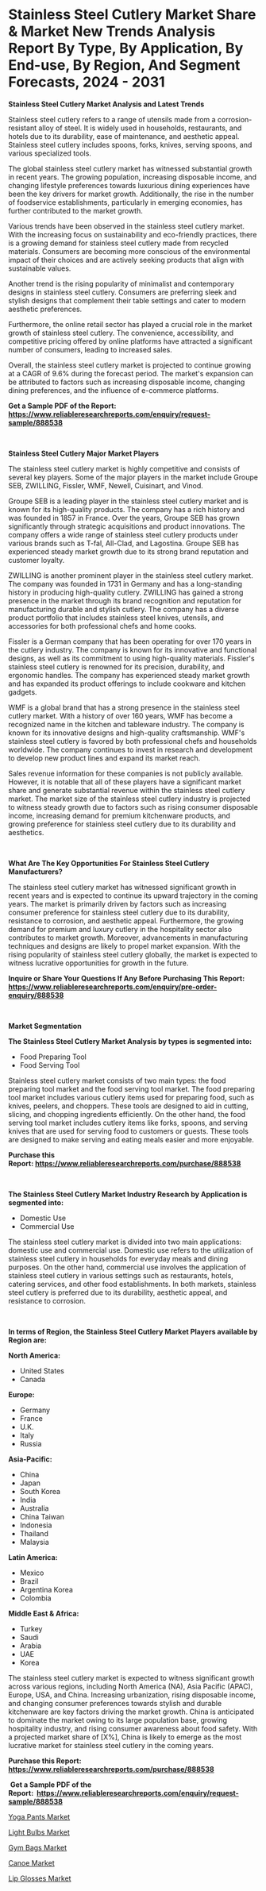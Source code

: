 <p><h1>Stainless Steel Cutlery Market Share & Market New Trends Analysis Report By Type, By Application, By End-use, By Region, And Segment Forecasts, 2024 - 2031</h1></p><p><strong>Stainless Steel Cutlery Market Analysis and Latest Trends</strong></p>
<p><p>Stainless steel cutlery refers to a range of utensils made from a corrosion-resistant alloy of steel. It is widely used in households, restaurants, and hotels due to its durability, ease of maintenance, and aesthetic appeal. Stainless steel cutlery includes spoons, forks, knives, serving spoons, and various specialized tools.</p><p>The global stainless steel cutlery market has witnessed substantial growth in recent years. The growing population, increasing disposable income, and changing lifestyle preferences towards luxurious dining experiences have been the key drivers for market growth. Additionally, the rise in the number of foodservice establishments, particularly in emerging economies, has further contributed to the market growth.</p><p>Various trends have been observed in the stainless steel cutlery market. With the increasing focus on sustainability and eco-friendly practices, there is a growing demand for stainless steel cutlery made from recycled materials. Consumers are becoming more conscious of the environmental impact of their choices and are actively seeking products that align with sustainable values.</p><p>Another trend is the rising popularity of minimalist and contemporary designs in stainless steel cutlery. Consumers are preferring sleek and stylish designs that complement their table settings and cater to modern aesthetic preferences.</p><p>Furthermore, the online retail sector has played a crucial role in the market growth of stainless steel cutlery. The convenience, accessibility, and competitive pricing offered by online platforms have attracted a significant number of consumers, leading to increased sales.</p><p>Overall, the stainless steel cutlery market is projected to continue growing at a CAGR of 9.6% during the forecast period. The market's expansion can be attributed to factors such as increasing disposable income, changing dining preferences, and the influence of e-commerce platforms.</p></p>
<p><strong>Get a Sample PDF of the Report:&nbsp; <a href="https://www.reliableresearchreports.com/enquiry/request-sample/888538">https://www.reliableresearchreports.com/enquiry/request-sample/888538</a></strong></p>
<p>&nbsp;</p>
<p><strong>Stainless Steel Cutlery Major Market Players</strong></p>
<p><p>The stainless steel cutlery market is highly competitive and consists of several key players. Some of the major players in the market include Groupe SEB, ZWILLING, Fissler, WMF, Newell, Cuisinart, and Vinod.</p><p>Groupe SEB is a leading player in the stainless steel cutlery market and is known for its high-quality products. The company has a rich history and was founded in 1857 in France. Over the years, Groupe SEB has grown significantly through strategic acquisitions and product innovations. The company offers a wide range of stainless steel cutlery products under various brands such as T-fal, All-Clad, and Lagostina. Groupe SEB has experienced steady market growth due to its strong brand reputation and customer loyalty.</p><p>ZWILLING is another prominent player in the stainless steel cutlery market. The company was founded in 1731 in Germany and has a long-standing history in producing high-quality cutlery. ZWILLING has gained a strong presence in the market through its brand recognition and reputation for manufacturing durable and stylish cutlery. The company has a diverse product portfolio that includes stainless steel knives, utensils, and accessories for both professional chefs and home cooks.</p><p>Fissler is a German company that has been operating for over 170 years in the cutlery industry. The company is known for its innovative and functional designs, as well as its commitment to using high-quality materials. Fissler's stainless steel cutlery is renowned for its precision, durability, and ergonomic handles. The company has experienced steady market growth and has expanded its product offerings to include cookware and kitchen gadgets.</p><p>WMF is a global brand that has a strong presence in the stainless steel cutlery market. With a history of over 160 years, WMF has become a recognized name in the kitchen and tableware industry. The company is known for its innovative designs and high-quality craftsmanship. WMF's stainless steel cutlery is favored by both professional chefs and households worldwide. The company continues to invest in research and development to develop new product lines and expand its market reach.</p><p>Sales revenue information for these companies is not publicly available. However, it is notable that all of these players have a significant market share and generate substantial revenue within the stainless steel cutlery market. The market size of the stainless steel cutlery industry is projected to witness steady growth due to factors such as rising consumer disposable income, increasing demand for premium kitchenware products, and growing preference for stainless steel cutlery due to its durability and aesthetics.</p></p>
<p>&nbsp;</p>
<p><strong>What Are The Key Opportunities For Stainless Steel Cutlery Manufacturers?</strong></p>
<p><p>The stainless steel cutlery market has witnessed significant growth in recent years and is expected to continue its upward trajectory in the coming years. The market is primarily driven by factors such as increasing consumer preference for stainless steel cutlery due to its durability, resistance to corrosion, and aesthetic appeal. Furthermore, the growing demand for premium and luxury cutlery in the hospitality sector also contributes to market growth. Moreover, advancements in manufacturing techniques and designs are likely to propel market expansion. With the rising popularity of stainless steel cutlery globally, the market is expected to witness lucrative opportunities for growth in the future.</p></p>
<p><strong>Inquire or Share Your Questions If Any Before Purchasing This Report: <a href="https://www.reliableresearchreports.com/enquiry/pre-order-enquiry/888538">https://www.reliableresearchreports.com/enquiry/pre-order-enquiry/888538</a></strong></p>
<p>&nbsp;</p>
<p><strong>Market Segmentation</strong></p>
<p><strong>The Stainless Steel Cutlery Market Analysis by types is segmented into:</strong></p>
<p><ul><li>Food Preparing Tool</li><li>Food Serving Tool</li></ul></p>
<p><p>Stainless steel cutlery market consists of two main types: the food preparing tool market and the food serving tool market. The food preparing tool market includes various cutlery items used for preparing food, such as knives, peelers, and choppers. These tools are designed to aid in cutting, slicing, and chopping ingredients efficiently. On the other hand, the food serving tool market includes cutlery items like forks, spoons, and serving knives that are used for serving food to customers or guests. These tools are designed to make serving and eating meals easier and more enjoyable.</p></p>
<p><strong>Purchase this Report:&nbsp;<a href="https://www.reliableresearchreports.com/purchase/888538">https://www.reliableresearchreports.com/purchase/888538</a></strong></p>
<p>&nbsp;</p>
<p><strong>The Stainless Steel Cutlery Market Industry Research by Application is segmented into:</strong></p>
<p><ul><li>Domestic Use</li><li>Commercial Use</li></ul></p>
<p><p>The stainless steel cutlery market is divided into two main applications: domestic use and commercial use. Domestic use refers to the utilization of stainless steel cutlery in households for everyday meals and dining purposes. On the other hand, commercial use involves the application of stainless steel cutlery in various settings such as restaurants, hotels, catering services, and other food establishments. In both markets, stainless steel cutlery is preferred due to its durability, aesthetic appeal, and resistance to corrosion.</p></p>
<p>&nbsp;</p>
<p><strong>In terms of Region, the Stainless Steel Cutlery Market Players available by Region are:</strong></p>
<p>
    <p> <strong> North America: </strong>
        <ul>
            <li>United States</li>
            <li>Canada</li>
        </ul>
        </p> 
    <p> <strong> Europe: </strong>
        <ul>
            <li>Germany</li>
            <li>France</li>
            <li>U.K.</li>
            <li>Italy</li>
            <li>Russia</li>
        </ul>
        </p> 
    <p> <strong> Asia-Pacific: </strong>
        <ul>
            <li>China</li>
            <li>Japan</li>
            <li>South Korea</li>
            <li>India</li>
            <li>Australia</li>
            <li>China Taiwan</li>
            <li>Indonesia</li>
            <li>Thailand</li>
            <li>Malaysia</li>
        </ul>
        </p> 
    <p> <strong> Latin America: </strong>
        <ul>
            <li>Mexico</li>
            <li>Brazil</li>
            <li>Argentina Korea</li>
            <li>Colombia</li>
        </ul>
        </p> 
    <p> <strong> Middle East & Africa: </strong>
        <ul>
            <li>Turkey</li>
            <li>Saudi</li>
            <li>Arabia</li>
            <li>UAE</li>
            <li>Korea</li>
        </ul>
    </p>
    </p>
<p><p>The stainless steel cutlery market is expected to witness significant growth across various regions, including North America (NA), Asia Pacific (APAC), Europe, USA, and China. Increasing urbanization, rising disposable income, and changing consumer preferences towards stylish and durable kitchenware are key factors driving the market growth. China is anticipated to dominate the market owing to its large population base, growing hospitality industry, and rising consumer awareness about food safety. With a projected market share of [X%], China is likely to emerge as the most lucrative market for stainless steel cutlery in the coming years.</p></p>
<p><strong>Purchase this Report: <a href="https://www.reliableresearchreports.com/purchase/888538">https://www.reliableresearchreports.com/purchase/888538</a></strong></p>
<p>&nbsp;<strong>Get a Sample PDF of the Report:&nbsp;&nbsp;<a href="https://www.reliableresearchreports.com/enquiry/request-sample/888538">https://www.reliableresearchreports.com/enquiry/request-sample/888538</a></strong></p>
<p><strong></strong></p>
<p><p><a href="https://github.com/luckyshygirl/Market-Research-Report-List-2/blob/main/yoga-pants-market.md">Yoga Pants Market</a></p><p><a href="https://github.com/sofayahoo2023/Market-Research-Report-List-2/blob/main/light-bulbs-market.md">Light Bulbs Market</a></p><p><a href="https://github.com/pizolina/Market-Research-Report-List-2/blob/main/gym-bags-market.md">Gym Bags Market</a></p><p><a href="https://github.com/vimar16th/Market-Research-Report-List-2/blob/main/canoe-market.md">Canoe Market</a></p><p><a href="https://github.com/lbird53714/Market-Research-Report-List-2/blob/main/lip-glosses-market.md">Lip Glosses Market</a></p></p>